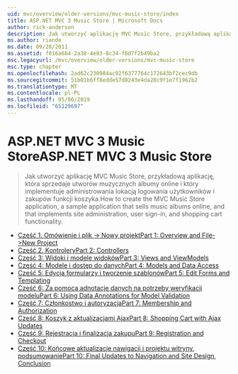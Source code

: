 ```yaml
---
uid: mvc/overview/older-versions/mvc-music-store/index
title: ASP.NET MVC 3 Music Store | Microsoft Docs
author: rick-anderson
description: Jak utworzyć aplikację MVC Music Store, przykładową aplikację, która sprzedaje utworów muzycznych albumy online i implementującej administrowania lokacją w użytkownika logowania...
ms.author: riande
ms.date: 09/28/2011
ms.assetid: f016a6b4-2a38-4e83-8c34-f6d7f2b49ba2
msc.legacyurl: /mvc/overview/older-versions/mvc-music-store
msc.type: chapter
ms.openlocfilehash: 2ad62c230984ac92f6377764c172643bf2cec9db
ms.sourcegitcommit: 51b01b6ff8edde57d8243e4da28c9f1e7f1962b2
ms.translationtype: MT
ms.contentlocale: pl-PL
ms.lasthandoff: 05/06/2019
ms.locfileid: "65129697"
---
```

# <a name="aspnet-mvc-3-music-store"></a><span data-ttu-id="e8b90-103">ASP.NET MVC 3 Music Store</span><span class="sxs-lookup"><span data-stu-id="e8b90-103">ASP.NET MVC 3 Music Store</span></span>

> <span data-ttu-id="e8b90-104">Jak utworzyć aplikację MVC Music Store, przykładową aplikację, która sprzedaje utworów muzycznych albumy online i który implementuje administrowania lokacją logowania użytkowników i zakupów funkcji koszyka.</span><span class="sxs-lookup"><span data-stu-id="e8b90-104">How to create the MVC Music Store application, a sample application that sells music albums online, and that implements site administration, user sign-in, and shopping cart functionality.</span></span>

- [<span data-ttu-id="e8b90-105">Część 1. Omówienie i plik -> Nowy projekt</span><span class="sxs-lookup"><span data-stu-id="e8b90-105">Part 1: Overview and File->New Project</span></span>](mvc-music-store-part-1.md)
- [<span data-ttu-id="e8b90-106">Część 2. Kontrolery</span><span class="sxs-lookup"><span data-stu-id="e8b90-106">Part 2: Controllers</span></span>](mvc-music-store-part-2.md)
- [<span data-ttu-id="e8b90-107">Część 3: Widoki i modele widoków</span><span class="sxs-lookup"><span data-stu-id="e8b90-107">Part 3: Views and ViewModels</span></span>](mvc-music-store-part-3.md)
- [<span data-ttu-id="e8b90-108">Część 4: Modele i dostęp do danych</span><span class="sxs-lookup"><span data-stu-id="e8b90-108">Part 4: Models and Data Access</span></span>](mvc-music-store-part-4.md)
- [<span data-ttu-id="e8b90-109">Część 5: Edycja formularzy i tworzenie szablonów</span><span class="sxs-lookup"><span data-stu-id="e8b90-109">Part 5: Edit Forms and Templating</span></span>](mvc-music-store-part-5.md)
- [<span data-ttu-id="e8b90-110">Część 6: Za pomocą adnotacje danych na potrzeby weryfikacji modelu</span><span class="sxs-lookup"><span data-stu-id="e8b90-110">Part 6: Using Data Annotations for Model Validation</span></span>](mvc-music-store-part-6.md)
- [<span data-ttu-id="e8b90-111">Część 7: Członkostwo i autoryzacja</span><span class="sxs-lookup"><span data-stu-id="e8b90-111">Part 7: Membership and Authorization</span></span>](mvc-music-store-part-7.md)
- [<span data-ttu-id="e8b90-112">Część 8: Koszyk z aktualizacjami Ajax</span><span class="sxs-lookup"><span data-stu-id="e8b90-112">Part 8: Shopping Cart with Ajax Updates</span></span>](mvc-music-store-part-8.md)
- [<span data-ttu-id="e8b90-113">Część 9: Rejestracja i finalizacja zakupu</span><span class="sxs-lookup"><span data-stu-id="e8b90-113">Part 9: Registration and Checkout</span></span>](mvc-music-store-part-9.md)
- [<span data-ttu-id="e8b90-114">Część 10: Końcowe aktualizacje nawigacji i projektu witryny, podsumowanie</span><span class="sxs-lookup"><span data-stu-id="e8b90-114">Part 10: Final Updates to Navigation and Site Design, Conclusion</span></span>](mvc-music-store-part-10.md)
